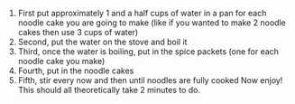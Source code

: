 1. First put approximately 1 and a half cups of water in a pan for each noodle cake you are going to make (like if you wanted to make 2 noodle cakes then use 3 cups of water)
2. Second, put the water on the stove and boil it
3. Third, once the water is boiling, put in the spice packets (one for each noodle cake you make)
4. Fourth, put in the noodle cakes
5. Fifth, stir every now and then until noodles are fully cooked
Now enjoy!
This should all theoretically take 2 minutes to do.
